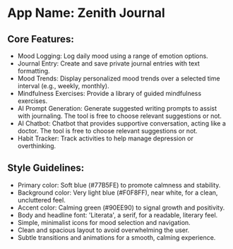 # **App Name**: Zenith Journal

## Core Features:

- Mood Logging: Log daily mood using a range of emotion options.
- Journal Entry: Create and save private journal entries with text formatting.
- Mood Trends: Display personalized mood trends over a selected time interval (e.g., weekly, monthly).
- Mindfulness Exercises: Provide a library of guided mindfulness exercises.
- AI Prompt Generation: Generate suggested writing prompts to assist with journaling. The tool is free to choose relevant suggestions or not.
- AI Chatbot: Chatbot that provides supportive conversation, acting like a doctor. The tool is free to choose relevant suggestions or not.
- Habit Tracker: Track activities to help manage depression or overthinking.

## Style Guidelines:

- Primary color: Soft blue (#77B5FE) to promote calmness and stability.
- Background color: Very light blue (#F0F8FF), near white, for a clean, uncluttered feel.
- Accent color: Calming green (#90EE90) to signal growth and positivity.
- Body and headline font: 'Literata', a serif, for a readable, literary feel.
- Simple, minimalist icons for mood selection and navigation.
- Clean and spacious layout to avoid overwhelming the user.
- Subtle transitions and animations for a smooth, calming experience.